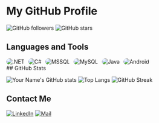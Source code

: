 # My GitHub Profile

![GitHub followers](https://img.shields.io/github/followers/ibrahimuzunn?label=Follow&style=social)
![GitHub stars](https://img.shields.io/github/stars/ibrahimuzunn?affiliations=OWNER%2CCOLLABORATOR&style=social)

## Languages and Tools

<div style="display: flex; gap: 10px;">
  <img src="https://img.shields.io/badge/.NET-512BD4?style=for-the-badge&logo=dotnet&logoColor=white" alt=".NET" style="border-radius: 10px;">
  <img src="https://img.shields.io/badge/C%23-239120?style=for-the-badge&logo=csharp&logoColor=white" alt="C#" style="border-radius: 10px;">
  <img src="https://img.shields.io/badge/Microsoft%20SQL%20Server-CC2927?style=for-the-badge&logo=microsoft%20sql%20server&logoColor=white" alt="MSSQL" style="border-radius: 10px;">
  <img src="https://img.shields.io/badge/MySQL-005C84?style=for-the-badge&logo=mysql&logoColor=white" alt="MySQL" style="border-radius: 10px;">
  <img src="https://img.shields.io/badge/Java-ED8B00?style=for-the-badge&logo=java&logoColor=white" alt="Java" style="border-radius: 10px;">
  <img src="https://img.shields.io/badge/Android-3DDC84?style=for-the-badge&logo=android&logoColor=white" alt="Android" style="border-radius: 10px;">
</div>
## GitHub Stats

![Your Name's GitHub stats](https://github-readme-stats.vercel.app/api?username=ibrahimuzunn&show_icons=true&theme=radical)
![Top Langs](https://github-readme-stats.vercel.app/api/top-langs/?username=ibrahimuzunn&layout=compact&theme=radical)
![GitHub Streak](https://github-readme-streak-stats.herokuapp.com/?user=ibrahimuzunn&theme=tokyonight)

## Contact Me

[![LinkedIn](https://img.shields.io/badge/LinkedIn-0077B5?style=for-the-badge&logo=linkedin&logoColor=white)](https://www.linkedin.com/in/ibrahim-uzun-00218b238)
[![Mail](https://img.shields.io/badge/Mail-D14836?style=for-the-badge&logo=mail&logoColor=white)](mailto:ibrahimuzunonly@icloud.com)
